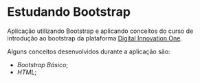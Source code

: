 # Estudando Bootstrap
Aplicação utilizando Bootstrap e aplicando conceitos do curso de introdução ao bootstrap da plataforma [Digital Innovation One](https://digitalinnovationone.com).

Alguns conceitos desenvolvidos durante a aplicação são:

- *Bootstrap Básico*;
- *HTML*;

